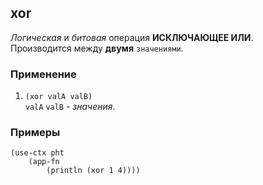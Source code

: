 ## xor
_Логическая_ и _битовая_ операция __ИСКЛЮЧАЮЩЕЕ ИЛИ__.<br>
Производится между __двумя__ `значениями`.

### Применение

1. `(xor valA valB)`<br>
`valA` `valB` - _значения_.

### Примеры

```pihta
(use-ctx pht
    (app-fn
        (println (xor 1 4))))
```